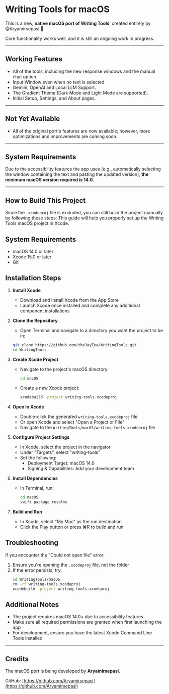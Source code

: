 # Writing Tools for macOS

This is a new, **native macOS port of Writing Tools**, created entirely by @Aryamirsepasi 🎉

Core functionality works well, and it is still an ongoing work in progress.

---

## Working Features
- All of the tools, including the new response windows and the manual chat option.
- Input Window even when no text is selected
- Gemini, OpenAI and Local LLM Support.
- The Gradient Theme (Dark Mode and Light Mode are supported).
- Initial Setup, Settings, and About pages.

---

## Not Yet Available
- All of the original port's features are now available; however, more optimizations and improvements are coming soon.

---

## System Requirements
Due to the accessibility features the app uses (e.g., automatically selecting the window containing the text and pasting the updated version), **the minimum macOS version required is 14.0**.

---

## How to Build This Project

Since the `.xcodeproj` file is excluded, you can still build the project manually by following these steps:
This guide will help you properly set up the Writing Tools macOS project in Xcode.

## System Requirements
- macOS 14.0 or later
- Xcode 15.0 or later
- Git

## Installation Steps

1. **Install Xcode**
   - Download and install Xcode from the App Store
   - Launch Xcode once installed and complete any additional component installations

2. **Clone the Repository**
   - Open Terminal and navigate to a directory you want the project to be in:
   ```bash
   git clone https://github.com/theJayTea/WritingTools.git
   cd WritingTools
   ```

3. **Create Xcode Project**
   - Navigate to the project's macOS directory:
     ```bash
     cd macOS
     ```
   - Create a new Xcode project:
     ```bash
     xcodebuild -project writing-tools.xcodeproj
     ```

4. **Open in Xcode**
   - Double-click the generated `writing-tools.xcodeproj` file
   - Or open Xcode and select "Open a Project or File"
   - Navigate to the `WritingTools/macOS/writing-tools.xcodeproj` file

5. **Configure Project Settings**
   - In Xcode, select the project in the navigator
   - Under "Targets", select "writing-tools"
   - Set the following:
     - Deployment Target: macOS 14.0
     - Signing & Capabilities: Add your development team

6. **Install Dependencies**
   - In Terminal, run:
     ```bash
     cd macOS
     swift package resolve
     ```

7. **Build and Run**
   - In Xcode, select "My Mac" as the run destination
   - Click the Play button or press ⌘R to build and run

## Troubleshooting

If you encounter the "Could not open file" error:
1. Ensure you're opening the `.xcodeproj` file, not the folder
2. If the error persists, try:
   ```bash
   cd WritingTools/macOS
   rm -rf writing-tools.xcodeproj
   xcodebuild -project writing-tools.xcodeproj
   ```

## Additional Notes
- The project requires macOS 14.0+ due to accessibility features
- Make sure all required permissions are granted when first launching the app
- For development, ensure you have the latest Xcode Command Line Tools installed

---

## Credits

The macOS port is being developed by **Aryamirsepasi**.

GitHub: [https://github.com/Aryamirsepasi](https://github.com/Aryamirsepasi)
